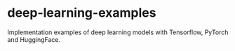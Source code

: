 # deep-learning-examples
Implementation examples of deep learning models with Tensorflow, PyTorch and HuggingFace.
